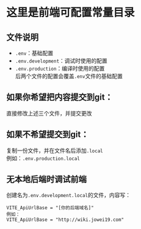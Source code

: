 # 这里是前端可配置常量目录
## 文件说明
- `.env`：基础配置
- `.env.development`：调试时使用的配置  
- `.env.production`：编译时使用的配置  
后两个文件的配置会覆盖`.env`文件的基础配置 

## 如果你希望把内容提交到git：
直接修改上述三个文件，并提交更改

## 如果不希望提交到git：
复制一份文件，并在文件名后添加`.local`  
例如：`.env.production.local`

## 无本地后端时调试前端
创建名为`.env.development.local`的文件，内容写：
```
VITE_ApiUrlBase = "[你的后端域名]"
例如：
VITE_ApiUrlBase = "http://wiki.jowei19.com"
```